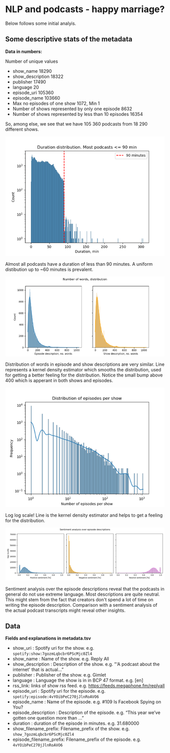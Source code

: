 # NLP and podcasts - happy marriage?
Below follows some initial analyis.

## Some descriptive stats of the metadata

**Data in numbers:**

Number of unique values
* show_name    18290
* show_description    18322
* publisher    17490
* language    20
* episode_uri    105360
* episode_name    103660
* Max no episodes of one show    1072, Min    1
* Number of shows represented by only one episode    8632
* Number of shows represented by less than 10 episodes    16354

So, among else, we see that we have 105 360 podcasts from 18 290 different shows. 

![duration dist](Images/duration_dist.png)

Almost all podcasts have a duration of less than 90 minutes. A uniform distibution up to ~60 minutes is prevalent.


![word dist](Images/words_dist.png)

Distribution of words in episode and show descriptions are very similar. Line represents a kernel density estimator which smooths the distribution, used for getting a better feeling for the distribution. Notice the small bump above 400 which is apperant in both shows and episodes.

![Log log scale!](Images/eps_per_show.png)

Log log scale! Line is the kernel density estimator and helps to get a feeling for the distribution.  

![Sentiment](Images/sentiment_plot.png)

Sentiment analysis over the episode descriptions reveal that the podcasts in general do not use extreme language. Most descriptions are quite neutral. This might stem from the fact that creators don't spend a lot of time on writing the episode description. Comparison with a sentiment analysis of the actual podcast transcripts might reveal other insights. 

## Data

**Fields and explanations in metadata.tsv**
- show_uri :  Spotify uri for the show. e.g. `spotify:show:7gozmLqbcbr6PScMjc0Zl4`
- show_name :  Name of the show. e.g. Reply All
- show_description : Description of the show. e.g. "'A podcast about the internet' that is actual…”
- publisher : Publisher of the show. e.g. Gimlet
- language : Language the show is in in BCP 47 format. e.g. [en]
- rss_link: links of show rss feed. e.g. https://feeds.megaphone.fm/replyall
- episode_uri : Spotify uri for the episode. e.g. `spotify:episode:4vYOibPeC270jJlnRoAVO6`
- episode_name : Name of the episode. e.g. #109 Is Facebook Spying on You?
- episode_description :	Description of the episode. e.g. “This year we’ve gotten one question more than …”
- duration : duration of the episode in minutes. e.g. 31.680000
- show_filename_prefix: Filename_prefix of the show. e.g. `show_7gozmLqbcbr6PScMjc0Zl4`
- episode_filename_prefix: Filename_prefix of the episode. e.g. `4vYOibPeC270jJlnRoAVO6`
